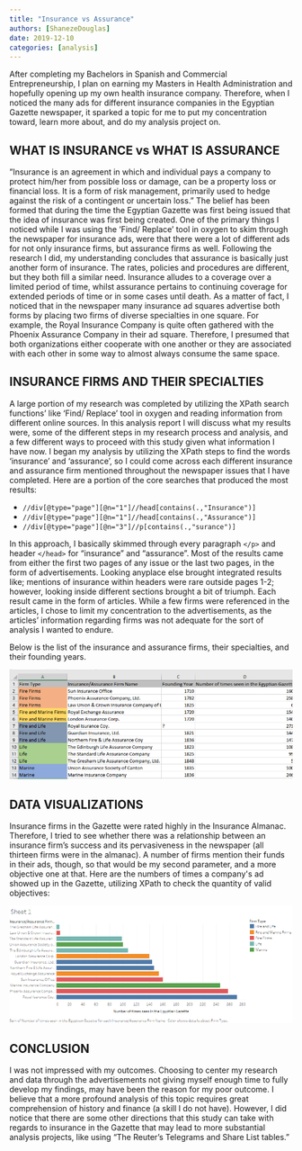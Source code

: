 ```yaml
---
title: "Insurance vs Assurance"
authors: [ShanezeDouglas]
date: 2019-12-10
categories: [analysis]
---
```

After completing my Bachelors in Spanish and Commercial Entrepreneurship, I plan on earning my Masters in Health Administration and hopefully opening up my own health insurance company. Therefore, when I noticed the many ads for different insurance companies in the Egyptian Gazette newspaper, it sparked a topic for me to put my concentration toward, learn more about, and do my analysis project on.

##  WHAT IS INSURANCE vs WHAT IS ASSURANCE
”Insurance is an agreement in which and individual pays a company to protect him/her from possible loss or damage, can be a property loss or financial loss. It is a form of risk management, primarily used to hedge against the risk of a contingent or uncertain loss.” The belief has been formed that during the time the Egyptian Gazette was first being issued that the idea of insurance was first being created. One of the primary things I noticed while I was using the ‘Find/ Replace’ tool in oxygen to skim through the newspaper for insurance ads, were that there were a lot of different ads for not only insurance firms, but assurance firms as well. Following the research I did, my understanding concludes that assurance is basically just another form of insurance. The rates, policies and procedures are different, but they both fill a similar need. Insurance alludes to a coverage over a limited period of time, whilst assurance pertains to continuing coverage for extended periods of time or in some cases until death. As a matter of fact, I noticed that in the newspaper many insurance ad squares advertise both forms by placing two firms of diverse specialties in one square. For example, the Royal Insurance Company is quite often gathered with the Phoenix Assurance Company in their ad square. Therefore, I presumed that both organizations either cooperate with one another or they are associated with each other in some way to almost always consume the same space.

## INSURANCE FIRMS AND THEIR SPECIALTIES
A large portion of my research was completed by utilizing the XPath search functions’ like  ‘Find/ Replace’ tool in oxygen and reading information from different online sources. In this analysis report I will discuss what my results were, some of the different steps in my research process and analysis, and a few different ways to proceed with this study given what information I have now.
I began my analysis by utilizing the XPath steps to find the words ‘insurance’ and ‘assurance’, so I could come across each different insurance and assurance firm mentioned throughout the newspaper issues that I have completed. Here are a portion of the core searches that produced the most results:

- ``//div[@type="page"][@n="1"]//head[contains(.,"Insurance")]``
- ``//div[@type="page"][@n="1"]//head[contains(.,"Assurance")]``
- ``//div[@type="page"][@n="3"]//p[contains(.,"surance")]``

In this approach, I basically skimmed through every paragraph ``</p>`` and header ``</head>`` for “insurance” and “assurance”. Most of the results came from either the first two pages of any issue or the last two pages, in the form of advertisements.
Looking anyplace else brought integrated results like; mentions of insurance within headers were rare outside pages 1-2; however, looking inside different sections brought a bit of triumph. Each result came in the form of articles. While a few firms were referenced in the articles, I chose to limit my concentration to the advertisements, as the articles’ information regarding firms was not adequate for the sort of analysis I wanted to endure.

Below is the list of the insurance and assurance firms, their specialties, and their founding years.

![table](Table1.png)

## DATA VISUALIZATIONS
Insurance firms in the Gazette were rated highly in the Insurance Almanac. Therefore, I tried to see whether there was a relationship between an insurance firm’s success and its pervasiveness in the newspaper (all thirteen firms were in the almanac). A number of firms mention their funds in their ads, though, so that would be my second parameter, and a more objective one at that.
Here are the numbers of times a company's ad showed up in the Gazette, utilizing XPath to check the quantity of valid objectives:

![graph](Sheet1.png)

## CONCLUSION

I was not impressed with my outcomes. Choosing to center my research and data through the advertisements not giving myself enough time to fully develop my findings, may have been the reason for my poor outcome. I believe that a more profound analysis of this topic requires great comprehension of history and finance (a skill I do not have). However, I did notice that there are some other directions that this study can take with regards to insurance in the Gazette that may lead to more substantial analysis projects, like using “The Reuter’s Telegrams and Share List tables.”
